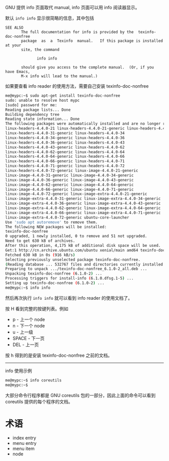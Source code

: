 GNU 提供 info 页面取代 manual, info 页面可以用 info 阅读器显示。


默认 `info info` 显示很简略的信息，其中包括
```
SEE ALSO
       The full documentation for info is provided by the  texinfo-doc-nonfree
       package  as  a  Texinfo  manual.   If this package is installed at your
       site, the command

              info info

       should give you access to the complete manual.  (Or, if you have Emacs,
       M-x info will lead to the manual.)
```

如果要查看 info reader 的使用方法，需要自己安装 texinfo-doc-nonfree

```bash
me@mypc:~$ sudo apt-get install texinfo-doc-nonfree
sudo: unable to resolve host mypc
[sudo] password for me:
Reading package lists... Done
Building dependency tree
Reading state information... Done
The following packages were automatically installed and are no longer required:
linux-headers-4.4.0-21 linux-headers-4.4.0-21-generic linux-headers-4.4.0-31
linux-headers-4.4.0-31-generic linux-headers-4.4.0-34
linux-headers-4.4.0-34-generic linux-headers-4.4.0-36
linux-headers-4.4.0-36-generic linux-headers-4.4.0-43
linux-headers-4.4.0-43-generic linux-headers-4.4.0-62
linux-headers-4.4.0-62-generic linux-headers-4.4.0-64
linux-headers-4.4.0-64-generic linux-headers-4.4.0-66
linux-headers-4.4.0-66-generic linux-headers-4.4.0-71
linux-headers-4.4.0-71-generic linux-headers-4.4.0-72
linux-headers-4.4.0-72-generic linux-image-4.4.0-21-generic
linux-image-4.4.0-31-generic linux-image-4.4.0-34-generic
linux-image-4.4.0-36-generic linux-image-4.4.0-43-generic
linux-image-4.4.0-62-generic linux-image-4.4.0-64-generic
linux-image-4.4.0-66-generic linux-image-4.4.0-71-generic
linux-image-4.4.0-72-generic linux-image-extra-4.4.0-21-generic
linux-image-extra-4.4.0-31-generic linux-image-extra-4.4.0-34-generic
linux-image-extra-4.4.0-36-generic linux-image-extra-4.4.0-43-generic
linux-image-extra-4.4.0-62-generic linux-image-extra-4.4.0-64-generic
linux-image-extra-4.4.0-66-generic linux-image-extra-4.4.0-71-generic
linux-image-extra-4.4.0-72-generic ubuntu-core-launcher
Use 'sudo apt autoremove' to remove them.
The following NEW packages will be installed:
texinfo-doc-nonfree
0 upgraded, 1 newly installed, 0 to remove and 51 not upgraded.
Need to get 630 kB of archives.
After this operation, 4,175 kB of additional disk space will be used.
Get:1 http://cn.archive.ubuntu.com/ubuntu xenial/main amd64 texinfo-doc-nonfree all 6.1.0-2 [630 kB]
Fetched 630 kB in 0s (916 kB/s)
Selecting previously unselected package texinfo-doc-nonfree.
(Reading database ... 532767 files and directories currently installed.)
Preparing to unpack .../texinfo-doc-nonfree_6.1.0-2_all.deb ...
Unpacking texinfo-doc-nonfree (6.1.0-2) ...
Processing triggers for install-info (6.1.0.dfsg.1-5) ...
Setting up texinfo-doc-nonfree (6.1.0-2) ...
me@mypc:~$ info info
```

然后再次执行 `info info` 就可以看到 info reader 的使用文档了。

按 H 看到完整的按键列表。例如
- p - 上一个 node
- n - 下一个 node
- u - 上一级
- SPACE - 下一页
- DEL - 上一页

按 h 得到的是安装 texinfo-doc-nonfree 之前的文档。


---
info 使用示例
```bash
me@mypc:~$ info coreutils
me@mypc:~$
```

大部分命令行程序都是 GNU coreutils 包的一部分，因此上面的命令可以看到 coreutils 提供的每个程序的文档。


# 术语
- index entry
- menu entry
- menu item
- node
